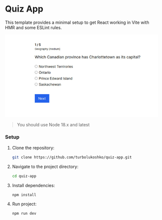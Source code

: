 # Quiz App

This template provides a minimal setup to get React working in Vite with HMR and some ESLint rules.

![screenshot](./src/assets/screenshot.jpg)

> You should use Node 18.x and latest

### Setup

1. Clone the repository:

   ```bash
   git clone https://github.com/turbolukoshko/quiz-app.git
   ```

2. Navigate to the project directory:

   ```bash
   cd quiz-app
   ```

3. Install dependencies:

   ```bash
   npm install
   ```

4. Run project:

   ```bash
   npm run dev
   ```
